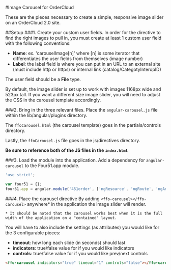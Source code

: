 #Image Carousel for OrderCloud

These are the pieces necessary to create a simple, responsive image slider on an OrderCloud 2.0 site.

##Setup
###1. Create your custom user fields.
In order for the directive to find the right images to pull in, you must create at least 1 custom user field with the following conventions:

* **Name**: ex. 'carouselImage[n]' where [n] is some iterator that differentiates the user fields from themselves (image number)
* **Label**: the label field is where you can put in an URL to an external site (must include http or https) or internal link (catalog/CategotyInteropID)

The user field should be a **File** type.

By default, the image slider is set up to work with images 1168px wide and 523px tall.  If you want a different size image slider, you will need to adjust the CSS in the carousel template accordingly.

###2. Bring in the three relevant files.
Place the `angular-carousel.js` file within the lib/angular/plugins directory.

The `ffoCarousel.html` (the carousel template) goes in the partials/controls directory.

Lastly, the `ffoCarousel.js` file goes in the js/directives directory.

**Be sure to reference both of the JS files in the `index.html`**

###3. Load the module into the application.
Add a dependency for `angular-carousel` to the Four51.app module.

```javascript
'use strict';

var four51 = {};
four51.app = angular.module('451order', ['ngResource', 'ngRoute', 'ngAnimate', 'ngSanitize', 'ngCookies', 'ngTouch', 'ui.validate', 'ui.mask', 'headroom', 'ui.bootstrap', 'angulartics', 'angulartics.google.analytics', 'ngAutocomplete', 'angular-carousel']);
```

###4. Place the carousel directive
By adding `<ffo-carousel></ffo-carousel>` anywhere* in the application the image slider will render.

	* It should be noted that the carousel works best when it is the full width of the application on a "contained" layout.

You will have to also include the settings (as attributes) you would like for the 3 configurable pieces:
* **timeout**: how long each slide (in seconds) should last
* **indicators**: true/false value for if you would like indicators
* **controls**: true/false value for if you would like prev/next controls

```html
<ffo-carousel indicators="true" timeout="1" controls="false"></ffo-carousel>
```
